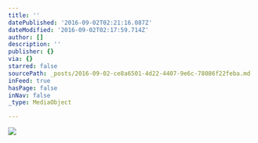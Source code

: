 ```yaml
---
title: ''
datePublished: '2016-09-02T02:21:16.087Z'
dateModified: '2016-09-02T02:17:59.714Z'
author: []
description: ''
publisher: {}
via: {}
starred: false
sourcePath: _posts/2016-09-02-ce8a6501-4d22-4407-9e6c-78086f22feba.md
inFeed: true
hasPage: false
inNav: false
_type: MediaObject

---
```

![](https://the-grid-user-content.s3-us-west-2.amazonaws.com/f957ff7b-e47d-4713-9463-aa88607d8e20.jpg)